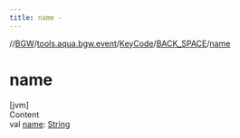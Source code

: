 ```yaml
---
title: name -
---
```

//[BGW](../../../../index.md)/[tools.aqua.bgw.event](../../index.md)/[KeyCode](../index.md)/[BACK_SPACE](index.md)/[name](name.md)



# name  
[jvm]  
Content  
val [name](name.md): [String](https://kotlinlang.org/api/latest/jvm/stdlib/kotlin/-string/index.html)  



